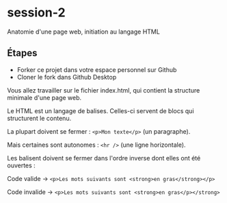 # session-2
Anatomie d'une page web, initiation au langage HTML

## Étapes

- Forker ce projet dans votre espace personnel sur Github
- Cloner le fork dans Github Desktop

Vous allez travailler sur le fichier index.html, qui contient la structure minimale d'une page web.

Le HTML est un langage de balises. Celles-ci servent de blocs qui structurent le contenu.

La plupart doivent se fermer : `<p>Mon texte</p>` (un paragraphe).

Mais certaines sont autonomes : `<hr />` (une ligne horizontale).

Les balisent doivent se fermer dans l'ordre inverse dont elles ont été ouvertes : 

Code valide -> `<p>Les mots suivants sont <strong>en gras</strong></p>`

Code invalide -> `<p>Les mots suivants sont <strong>en gras</p></strong>`
